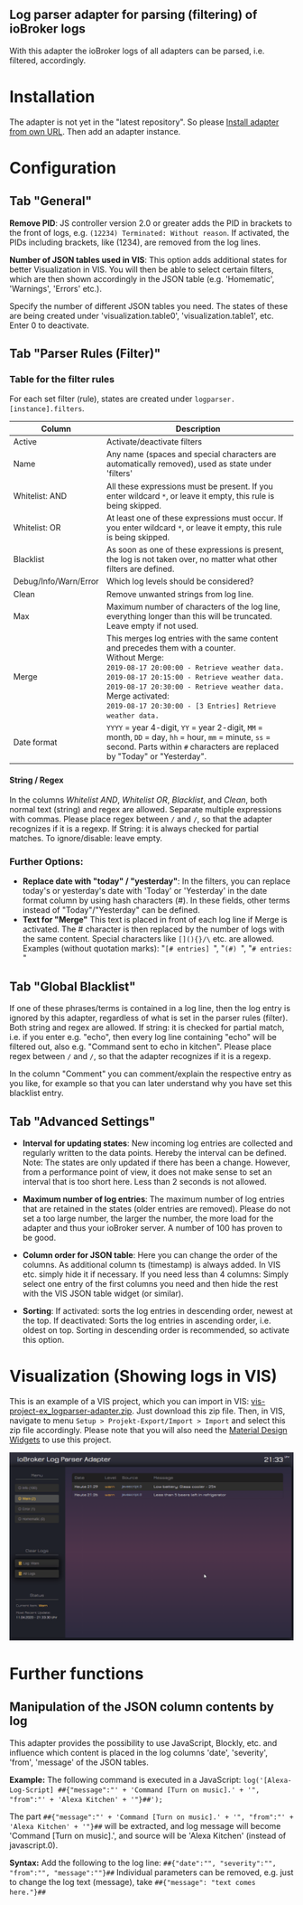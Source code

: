 ## Log parser adapter for parsing (filtering) of ioBroker logs

With this adapter the ioBroker logs of all adapters can be parsed, i.e. filtered, accordingly.

# Installation
The adapter is not yet in the "latest repository". So please [Install adapter from own URL](https://github.com/ioBroker/ioBroker.docs/blob/master/docs/en/admin/adapter.md). Then add an adapter instance.


# Configuration

## Tab "General"

**Remove PID**: JS controller version 2.0 or greater adds the PID in brackets to the front of logs, e.g. `(12234) Terminated: Without reason`. If activated, the PIDs including brackets, like (1234), are removed from the log lines.

**Number of JSON tables used in VIS**: 
This option adds additional states for better Visualization in VIS. You will then be able to select certain filters, which are then shown accordingly in the JSON table (e.g. 'Homematic', 'Warnings', 'Errors' etc.).

Specify the number of different JSON tables you need. The states of these are being created under 'visualization.table0', 'visualization.table1', etc. Enter 0 to deactivate.


## Tab "Parser Rules (Filter)"

### Table for the filter rules

For each set filter (rule), states are created under `logparser.[instance].filters`.


| **Column**            | **Description** |
|-----------------------|-----------------------------------------------------------------------|
| Active                | Activate/deactivate filters |
| Name                  | Any name (spaces and special characters are automatically removed), used as state under 'filters' |
| Whitelist: AND        | All these expressions must be present. If you enter wildcard `*`, or leave it empty, this rule is being skipped. |
| Whitelist: OR       | At least one of these expressions must occur. If you enter wildcard `*`, or leave it empty, this rule is being skipped. |
| Blacklist             |  As soon as one of these expressions is present, the log is not taken over, no matter what other filters are defined. |
| Debug/Info/Warn/Error | Which log levels should be considered? |
| Clean            | Remove unwanted strings from log line. |
| Max                   | Maximum number of characters of the log line, everything longer than this will be truncated. Leave empty if not used. |
| Merge                 | This merges log entries with the same content and precedes them with a counter.<br>Without Merge:<br>`2019-08-17 20:00:00 - Retrieve weather data.`<br>`2019-08-17 20:15:00 - Retrieve weather data.`<br>`2019-08-17 20:30:00 - Retrieve weather data.`<br>Merge activated:<br>`2019-08-17 20:30:00 - [3 Entries] Retrieve weather data.` |
| Date format          | `YYYY` = year 4-digit, `YY` = year 2-digit, `MM` = month, `DD` = day, `hh` = hour, `mm` = minute, `ss` = second. Parts within `#` characters are replaced by "Today" or "Yesterday". |

#### String / Regex
In the columns *Whitelist AND*, *Whitelist OR*, *Blacklist*, and *Clean*, both normal text (string) and regex are allowed. Separate multiple expressions with commas. Please place regex between `/` and `/`, so that the adapter recognizes if it is a regexp. If String: it is always checked for partial matches. To ignore/disable: leave empty.


### Further Options:

* **Replace date with "today" / "yesterday"**: In the filters, you can replace today's or yesterday's date with 'Today' or 'Yesterday' in the date format column by using hash characters (#). In these fields, other terms instead of "Today"/"Yesterday" can be defined.
* **Text for "Merge"** This text is placed in front of each log line if Merge is activated. The # character is then replaced by the number of logs with the same content. Special characters like `[](){}/\` etc. are allowed. Examples (without quotation marks): "`[# entries] `", "`(#) `", "`# entries: `"


## Tab "Global Blacklist"

If one of these phrases/terms is contained in a log line, then the log entry is ignored by this adapter, regardless of what is set in the parser rules (filter). Both string and regex are allowed. If string: it is checked for partial match, i.e. if you enter e.g. "echo", then every log line containing "echo" will be filtered out, also e.g. "Command sent to echo in kitchen".
Please place regex between `/` and `/`, so that the adapter recognizes if it is a regexp.

In the column "Comment" you can comment/explain the respective entry as you like, for example so that you can later understand why you have set this blacklist entry.

## Tab "Advanced Settings"

* **Interval for updating states**: New incoming log entries are collected and regularly written to the data points. Hereby the interval can be defined. Note: The states are only updated if there has been a change. However, from a performance point of view, it does not make sense to set an interval that is too short here. Less than 2 seconds is not allowed.

* **Maximum number of log entries**: The maximum number of log entries that are retained in the states (older entries are removed). Please do not set a too large number, the larger the number, the more load for the adapter and thus your ioBroker server. A number of 100 has proven to be good.
* **Column order for JSON table**: Here you can change the order of the columns. As additional column ts (timestamp) is always added. In VIS etc. simply hide it if necessary.
If you need less than 4 columns: Simply select one entry of the first columns you need and then hide the rest with the VIS JSON table widget (or similar).
* **Sorting**: If activated: sorts the log entries in descending order, newest at the top. If deactivated: Sorts the log entries in ascending order, i.e. oldest on top. Sorting in descending order is recommended, so activate this option.


# Visualization (Showing logs in VIS)

This is an example of a VIS project, which you can import in VIS: [vis-project-ex_logparser-adapter.zip](https://github.com/Mic-M/ioBroker.logparser/raw/master/accessories/vis/vis-project-ex_logparser-adapter.zip). 
Just download this zip file. Then, in VIS, navigate to menu `Setup > Projekt-Export/Import > Import` and select this zip file accordingly.
Please note that you will also need the [Material Design Widgets](https://github.com/Scrounger/ioBroker.vis-materialdesign) to use this project.

![main.jpg](img/visintro.gif)


# Further functions

## Manipulation of the JSON column contents by log

This adapter provides the possibility to use JavaScript, Blockly, etc. and influence which content is placed in the log columns 'date', 'severity', 'from', 'message' of the JSON tables.

**Example:**
The following command is executed in a JavaScript:
`log('[Alexa-Log-Script] ##{"message":"' + 'Command [Turn on music].' + '", "from":"' + 'Alexa Kitchen' + '"}##');`

The part `##{"message":"' + 'Command [Turn on music].' + '", "from":"' + 'Alexa Kitchen' + '"}##` will be extracted, and log message will become 'Command [Turn on music].', and source will be 'Alexa Kitchen' (instead of javascript.0).

**Syntax:**
Add the following to the log line: `##{"date":"", "severity":"", "from":"", "message":""}##`
Individual parameters can be removed, e.g. just to change the log text (message), take `##{"message": "text comes here."}##`
